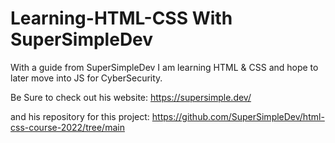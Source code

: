# Learning-HTML-CSS With SuperSimpleDev
With a guide from SuperSimpleDev I am learning HTML &amp; CSS and hope to later move into JS for CyberSecurity.

Be Sure to check out his website:
https://supersimple.dev/

and his repository for this project: 
https://github.com/SuperSimpleDev/html-css-course-2022/tree/main
